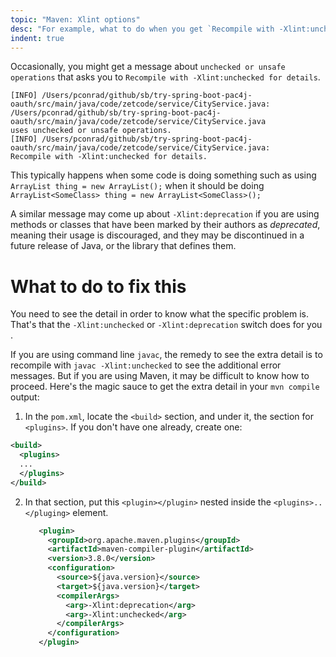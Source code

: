 ```yaml
---
topic: "Maven: Xlint options"
desc: "For example, what to do when you get `Recompile with -Xlint:unchecked for details`"
indent: true
---
```


Occasionally, you might get a message about `unchecked or unsafe operations` that asks you to `Recompile with -Xlint:unchecked for details`.

```
[INFO] /Users/pconrad/github/sb/try-spring-boot-pac4j-oauth/src/main/java/code/zetcode/service/CityService.java: 
/Users/pconrad/github/sb/try-spring-boot-pac4j-oauth/src/main/java/code/zetcode/service/CityService.java 
uses unchecked or unsafe operations.
[INFO] /Users/pconrad/github/sb/try-spring-boot-pac4j-oauth/src/main/java/code/zetcode/service/CityService.java: 
Recompile with -Xlint:unchecked for details.
```

This typically happens when some code is doing something such as using `ArrayList thing = new ArrayList();` when it should be doing
`ArrayList<SomeClass> thing = new ArrayList<SomeClass>();`

A similar message may come up about `-Xlint:deprecation` if you are using methods or classes that have been marked by their authors as *deprecated*, meaning
their usage is discouraged, and they may be discontinued in a future release of Java, or the library that defines them.

# What to do to fix this

You need to see the detail in order to know what the specific problem is.  That's that the `-Xlint:unchecked` or `-Xlint:deprecation` switch does for you
.

If you are using command line `javac`, the remedy to see the extra detail is to recompile with `javac -Xlint:unchecked` to see the additional error
messages.  But if you are using Maven, it may be difficult to know how to proceed.   Here's the magic sauce to get the extra detail in your `mvn compile` output:

1.  In the `pom.xml`, locate the `<build>` section, and under it, the section for `<plugins>`.  If you don't have one already, create one:
   ```xml
   <build>
     <plugins>
     ...
     </plugins>
   </build>
   ```
2. In that section, put this `<plugin></plugin>` nested inside the `<plugins>..</pluging>` element.

   ```xml
      <plugin>
        <groupId>org.apache.maven.plugins</groupId>
        <artifactId>maven-compiler-plugin</artifactId>
        <version>3.8.0</version>
        <configuration>
          <source>${java.version}</source>
          <target>${java.version}</target>
          <compilerArgs>
            <arg>-Xlint:deprecation</arg>
            <arg>-Xlint:unchecked</arg>
          </compilerArgs>
        </configuration>
      </plugin>
   ```
   
    
